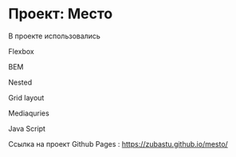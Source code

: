 # Проект: Место
В проекте использовались

Flexbox

BEM

Nested

Grid layout

Mediaquries

Java Script

Ссылка на проект Github Pages : https://zubastu.github.io/mesto/
